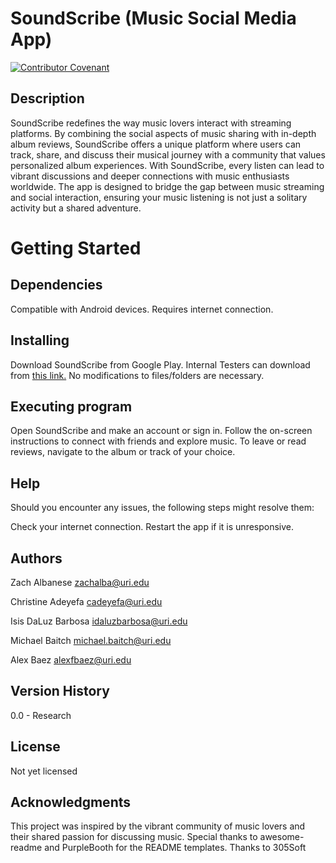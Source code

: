 # SoundScribe (Music Social Media App)
[![Contributor Covenant](https://img.shields.io/badge/Contributor%20Covenant-2.1-4baaaa.svg)](code_of_conduct.md) 

## Description 
SoundScribe redefines the way music lovers interact with streaming platforms. By combining the social aspects of music sharing with in-depth album reviews, SoundScribe offers a unique platform where users can track, share, and discuss their musical journey with a community that values personalized album experiences. With SoundScribe, every listen can lead to vibrant discussions and deeper connections with music enthusiasts worldwide. The app is designed to bridge the gap between music streaming and social interaction, ensuring your music listening is not just a solitary activity but a shared adventure.

# Getting Started
## Dependencies
Compatible with Android devices.
Requires internet connection.

## Installing
Download SoundScribe from Google Play.
Internal Testers can download from [this link.](https://play.google.com/apps/internaltest/4701695132552293830)
No modifications to files/folders are necessary.

## Executing program
Open SoundScribe and make an account or sign in.
Follow the on-screen instructions to connect with friends and explore music.
To leave or read reviews, navigate to the album or track of your choice.

## Help
Should you encounter any issues, the following steps might resolve them:

Check your internet connection.
Restart the app if it is unresponsive.

## Authors

Zach Albanese
zachalba@uri.edu

Christine Adeyefa
cadeyefa@uri.edu

Isis DaLuz Barbosa
idaluzbarbosa@uri.edu

Michael Baitch 
michael.baitch@uri.edu

Alex Baez
alexfbaez@uri.edu

## Version History
0.0 - Research

## License
Not yet licensed

## Acknowledgments
This project was inspired by the vibrant community of music lovers and their shared passion for discussing music.
Special thanks to awesome-readme and PurpleBooth for the README templates.
Thanks to 305Soft 

